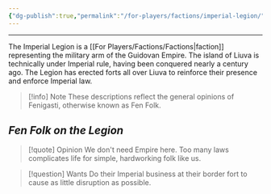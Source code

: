 ```yaml
---
{"dg-publish":true,"permalink":"/for-players/factions/imperial-legion/"}
---
```


***
The Imperial Legion is a [[For Players/Factions/Factions\|faction]] representing the military arm of the Guidovan Empire. The island of Liuva is technically under Imperial rule, having been conquered nearly a century ago. The Legion has erected forts all over Liuva to reinforce their presence and enforce Imperial law.

>[!info] Note
>These descriptions reflect the general opinions of Fenigasti, otherwise known as Fen Folk.

## *Fen Folk on the Legion*

>[!quote] Opinion
>We don't need Empire here. Too many laws complicates life for simple, hardworking folk like us.

>[!question] Wants
>Do their Imperial business at their border fort to cause as little disruption as possible.
